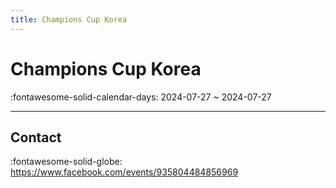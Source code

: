```yaml
---
title: Champions Cup Korea
---
```


# Champions Cup Korea 

:fontawesome-solid-calendar-days: 2024-07-27 ~ 2024-07-27  

---

## Contact

:fontawesome-solid-globe: <https://www.facebook.com/events/935804484856969>  
